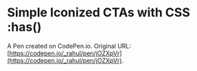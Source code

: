 # Simple Iconized CTAs with CSS :has()

A Pen created on CodePen.io. Original URL: [https://codepen.io/_rahul/pen/jOZXpVr](https://codepen.io/_rahul/pen/jOZXpVr).

